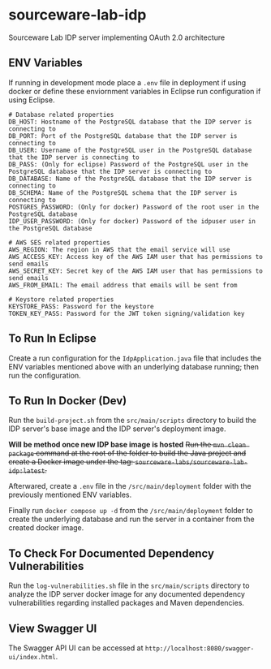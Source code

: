 # sourceware-lab-idp

Sourceware Lab IDP server implementing OAuth 2.0 architecture

## ENV Variables

If running in development mode place a `.env` file in deployment if using docker or define these enviornment variables
in Eclipse run configuration if using Eclipse.

```
# Database related properties
DB_HOST: Hostname of the PostgreSQL database that the IDP server is connecting to
DB_PORT: Port of the PostgreSQL database that the IDP server is connecting to
DB_USER: Username of the PostgreSQL user in the PostgreSQL database that the IDP server is connecting to
DB_PASS: (Only for eclipse) Password of the PostgreSQL user in the PostgreSQL database that the IDP server is connecting to
DB_DATABASE: Name of the PostgreSQL database that the IDP server is connecting to
DB_SCHEMA: Name of the PostgreSQL schema that the IDP server is connecting to
POSTGRES_PASSWORD: (Only for docker) Password of the root user in the PostgreSQL database
IDP_USER_PASSWORD: (Only for docker) Password of the idpuser user in the PostgreSQL database

# AWS SES related properties
AWS_REGION: The region in AWS that the email service will use
AWS_ACCESS_KEY: Access key of the AWS IAM user that has permissions to send emails
AWS_SECRET_KEY: Secret key of the AWS IAM user that has permissions to send emails
AWS_FROM_EMAIL: The email address that emails will be sent from

# Keystore related properties
KEYSTORE_PASS: Password for the keystore
TOKEN_KEY_PASS: Password for the JWT token signing/validation key
```

## To Run In Eclipse

Create a run configuration for the `IdpApplication.java` file that includes the ENV variables mentioned above with an underlying database running; then run the configuration.

## To Run In Docker (Dev)

Run the `build-project.sh` from the `src/main/scripts` directory to build the IDP server's base image and the IDP server's deployment image.

**Will be method once new IDP base image is hosted**
~~Run the `mvn clean package` command at the root of the folder to build the Java project and create a Docker image under the tag: `sourceware-labs/sourceware-lab-idp:latest`.~~

Afterwared, create a `.env` file in the `/src/main/deployment` folder with the previously mentioned ENV variables.

Finally run `docker compose up -d` from the `/src/main/deployment` folder to create the underlying database and run the server in a container from the created docker image.

## To Check For Documented Dependency Vulnerabilities

Run the `log-vulnerabilities.sh` file in the `src/main/scripts` directory to analyze the IDP server docker image for any documented dependency vulnerabilities regarding installed packages
and Maven dependencies.

## View Swagger UI

The Swagger API UI can be accessed at `http://localhost:8080/swagger-ui/index.html`.

